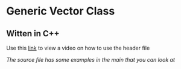 # Generic Vector Class
## Witten in C++

Use this [link](https://www.useloom.com/share/b005120a36574512bde76d4549da7698) to view a video on how to use the header file 

_The source file  has some examples in the main that you can look at_
